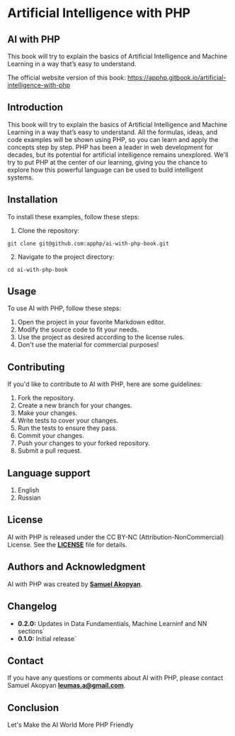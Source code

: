 # **Artificial Intelligence with PHP**

## **AI with PHP**

This book will try to explain the basics of Artificial Intelligence and Machine Learning in a way that’s easy to understand.

The official website version of this book: <a href="https://apphp.gitbook.io/artificial-intelligence-with-php" target=_blank>https://apphp.gitbook.io/artificial-intelligence-with-php</a>

## **Introduction**

This book will try to explain the basics of Artificial Intelligence and Machine Learning in a way that’s easy to understand. All the formulas, ideas, and code examples will be shown using PHP, so you can learn and apply the concepts step by step. PHP has been a leader in web development for decades, but its potential for artificial intelligence remains unexplored. We'll try to put PHP at the center of our learning, giving you the chance to explore how this powerful language can be used to build intelligent systems.

## **Installation**

To install these examples, follow these steps:

1. Clone the repository:
  ```
  git clone git@github.com:apphp/ai-with-php-book.git
  ```
2. Navigate to the project directory:
  ```
  cd ai-with-php-book
  ```

## **Usage**

To use AI with PHP, follow these steps:

1. Open the project in your favorite Markdown editor.
2. Modify the source code to fit your needs.
3. Use the project as desired according to the license rules. 
4. Don't use the material for commercial purposes!

## **Contributing**

If you'd like to contribute to AI with PHP, here are some guidelines:

1. Fork the repository.
2. Create a new branch for your changes.
3. Make your changes.
4. Write tests to cover your changes.
5. Run the tests to ensure they pass.
6. Commit your changes.
7. Push your changes to your forked repository.
8. Submit a pull request.

## **Language support**

1. English
2. Russian

## **License**

AI with PHP is released under the CC BY-NC (Attribution-NonCommercial) License. See the **<a href="https://creativecommons.org/licenses/by-nc-sa/4.0/" target="_blank">LICENSE</a>** file for details.

## **Authors and Acknowledgment**

AI with PHP was created by **[Samuel Akopyan](https://github.com/apphp)**.

## **Changelog**

- **0.2.0:** Updates in Data Fundamentials, Machine Learninf and NN sections`
- **0.1.0:** Initial release`

## **Contact**

If you have any questions or comments about AI with PHP, please contact Samuel Akopyan **<leumas.a@gmail.com>**.

## **Conclusion**

Let's Make the AI ​​World More PHP Friendly
